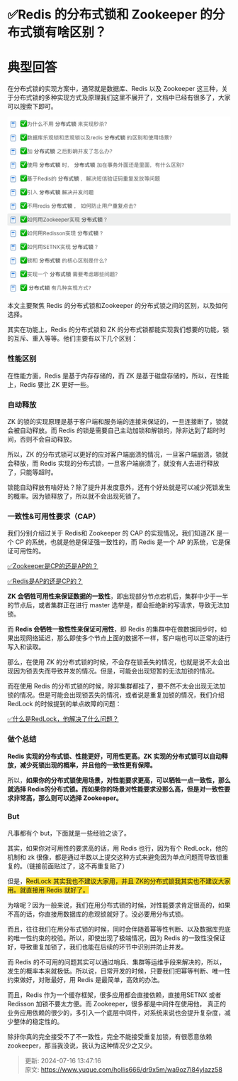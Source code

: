 # ✅Redis 的分布式锁和 Zookeeper 的分布式锁有啥区别？

# 典型回答


在分布式锁的实现方案中，通常就是数据库、Redis 以及 Zookeeper 这三种，关于分布式锁的多种实现方式及原理我们这里不展开了，文档中已经有很多了，大家可以搜索下即可。



![1720861240049-1e35dc63-03d7-4794-ac11-a216ffa495b0.png](./img/aeYMZqkwbmQc_gV1/1720861240049-1e35dc63-03d7-4794-ac11-a216ffa495b0-009124.png)



本文主要聚焦 Redis 的分布式锁和Zookeeper 的分布式锁之间的区别，以及如何选择。



其实在功能上，Redis 的分布式锁和 ZK 的分布式锁都能实现我们想要的功能，锁的互斥、重入等等。他们主要有以下几个区别：



### 性能区别


在性能方面，Redis 是基于内存存储的，而 ZK 是基于磁盘存储的，所以，在性能上，Redis 要比 ZK 更好一些。





### 自动释放


ZK 的锁的实现原理是基于客户端和服务端的连接来保证的，一旦连接断了，锁就会被自动释放。而 Redis 的锁是需要自己主动加锁和解锁的，除非达到了超时时间，否则不会自动释放。



所以，ZK 的分布式锁可以更好的应对客户端崩溃的情况，一旦客户端崩溃，锁就会释放，而 Redis 实现的分布式锁，一旦客户端崩溃了，就没有人去进行释放了，只能等超时。



锁能自动释放有啥好处？除了提升并发度意外，还有个好处就是可以减少死锁发生的概率。因为锁释放了，所以就不会出现死锁了。



### 一致性&可用性要求（CAP）


我们分别介绍过关于 Redis和 Zookeeper 的 CAP 的实现情况，我们知道ZK 是一个 CP 的系统，也就是他是保证强一致性的，而 Redis 是一个 AP 的系统，它是保证可用性的。



[✅Zookeeper是CP的还是AP的？](https://www.yuque.com/hollis666/dr9x5m/lxznb86av97adwt6)



[✅Redis是AP的还是CP的？](https://www.yuque.com/hollis666/dr9x5m/uwx1gops5gfdv9wu)



**ZK 会牺牲可用性来保证数据的一致性**，即出现部分节点宕机后，集群中少于一半的节点后，或者集群正在进行 master 选举是，都会拒绝新的写请求，导致无法加锁。



而 **Redis 会牺牲一致性性来保证可用性**，即 Redis 的集群中在做数据同步时，如果出现网络延迟，那么即使多个节点上面的数据不一样，客户端也可以正常的进行写入和读取。



那么，在使用 ZK 的分布式锁的时候，不会存在锁丢失的情况，也就是说不太会出现因为锁丢失而导致并发的情况。但是，可能会出现短暂的无法加锁的情况。



而在使用 Redis 的分布式锁的时候，除非集群都挂了，要不然不太会出现无法加锁的情况。但是可能会出现锁丢失的情况，或者说是重复加锁的情况，我们介绍 RedLock 的时候提到的单点故障的问题：



[✅什么是RedLock，他解决了什么问题？](https://www.yuque.com/hollis666/dr9x5m/lxzg0ubs2xpvenxw)





### 做个总结


**Redis 实现的分布式锁、性能更好，可用性更高。ZK 实现的分布式锁可以自动释放，减少死锁出现的概率，并且他的一致性更有保障。**



所以，**如果你的分布式锁使用场景，对性能要求更高，可以牺牲一点一致性，那么就选择 Redis的分布式锁。而如果你的场景对性能要求没那么高，但是对一致性要求非常高，那么则可以选择 Zookeeper。**



### But


凡事都有个 but，下面就是一些经验之谈了。



其实，如果你对可用性的要求高的话，用 Redis 也行，因为有个 RedLock，他的机制和 zk 很像，都是通过半数以上提交这种方式来避免因为单点问题而导致锁重复的。（链接前面贴过了，这不再重复贴了）



但是，<font style="background-color:#FBDE28;">RedLock 其实我也不建议大家用，并且 ZK的分布式锁我其实也不建议大家用。就直接用 Redis 就好了。</font>



为啥呢？因为一般来说，我们在用分布式锁的时候，对性能要求肯定很高的，如果不高的话，你直接用数据库的悲观锁就好了。没必要用分布式锁。



而且，往往我们在用分布式锁的时候，同时会伴随着幂等性判断、以及数据库兜底的唯一性约束的校验。所以，即使出现了极端情况，因为 Redis 的一致性没保证好，导致重复加锁了，我们也能在后续的环节中识别并防止并发。



而 Redis 的不可用的问题其实可以通过哨兵、集群等运维手段来解决的，所以，发生的概率本来就极低。所以说，日常开发的时候，只要我们把幂等判断、唯一性约束做好，对账最好，用 Redis 是最简单，高效的办法。



而且，Redis 作为一个缓存框架，很多应用都会直接依赖，直接用SETNX 或者 Redisson 加锁不要太方便。而 Zookeeper，很多都是中间件在使用他， 真正的业务应用依赖的很少的，多引入一个底层中间件，对系统来说也会提升复杂度，减少整体的稳定性的。



除非你真的完全接受不了不一致性，完全不能接受重复加锁，有很愿意依赖 zookeeper，那当我没说，我认为这种情况少之又少。







> 更新: 2024-07-16 13:47:16  
> 原文: <https://www.yuque.com/hollis666/dr9x5m/wa9oz7l84ylazz58>